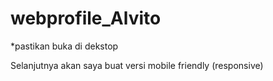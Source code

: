 # webprofile_Alvito
*pastikan buka di dekstop

Selanjutnya akan saya buat versi mobile friendly (responsive)

